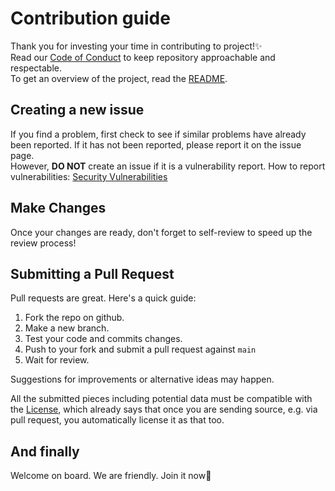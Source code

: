 # Contribution guide

Thank you for investing your time in contributing to project!✨  
Read our [Code of Conduct](https://github.com/rmuraix/.github/blob/main/.github/CODE_OF_CONDUCT.md) to keep repository approachable and respectable.  
To get an overview of the project, read the [README](../README.md).

## Creating a new issue

If you find a problem, first check to see if similar problems have already been reported. If it has not been reported, please report it on the issue page.  
However, **DO NOT** create an issue if it is a vulnerability report. How to report vulnerabilities: [Security Vulnerabilities](https://github.com/rmuraix/.github/blob/main/.github/SECURITY.md)

## Make Changes

Once your changes are ready, don't forget to self-review to speed up the review process!

## Submitting a Pull Request

Pull requests are great. Here's a quick guide:

1. Fork the repo on github.
2. Make a new branch.
3. Test your code and commits changes.
4. Push to your fork and submit a pull request against `main`
5. Wait for review.

Suggestions for improvements or alternative ideas may happen.

All the submitted pieces including potential data must be compatible with the [License](../LICENSE), which already says that once you are sending source, e.g. via pull request, you automatically license it as that too.

## And finally

Welcome on board. We are friendly. Join it now👀
